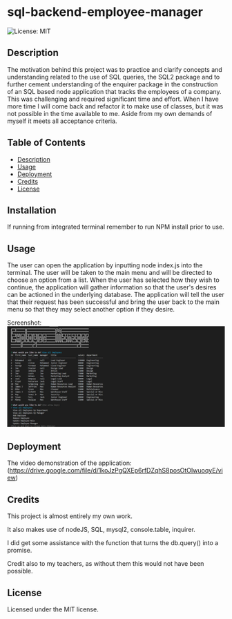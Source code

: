 # sql-backend-employee-manager

![License: MIT](https://img.shields.io/badge/License-MIT-yellow.svg)

## Description

The motivation behind this project was to practice and clarify concepts and understanding related to the use of SQL queries, the SQL2 package and to further cement understanding of the enquirer package in the construction of an SQL based node application that tracks the employees of a company. This was challenging and required significant time and effort. When I have more time I will come back and refactor it to make use of classes, but it was not possible in the time available to me. Aside from my own demands of myself it meets all acceptance criteria.

## Table of Contents

- [Description](#description)
- [Usage](#usage)
- [Deployment](#deployment)
- [Credits](#credits)
- [License](#license)


## Installation

If running from integrated terminal remember to run NPM install prior to use.

## Usage

The user can open the application by inputting node index.js into the terminal.
The user will be taken to the main menu and will be directed to choose an option from a list.
When the user has selected how they wish to continue, the application will gather information so that the user's desires can be actioned in the underlying database.
The application will tell the user that their request has been successful and bring the user back to the main menu so that they may select another option if they desire. 

Screenshot:
![My SQL Employee Manager](./Assets/screen.jpg)

## Deployment

The video demonstration of the application:
(https://drive.google.com/file/d/1koJzPgQXEp6rfDZqhS8posOtOIwuoqyE/view)

## Credits

This project is almost entirely my own work.

It also makes use of nodeJS, SQL, mysql2, console.table, inquirer. 

I did get some assistance with the function that turns the db.query() into a promise.

Credit also to my teachers, as without them this would not have been possible.

## License

Licensed under the MIT license.

